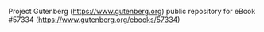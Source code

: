 Project Gutenberg (https://www.gutenberg.org) public repository for eBook #57334 (https://www.gutenberg.org/ebooks/57334)
